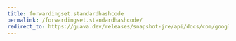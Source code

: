```yaml
---
title: forwardingset.standardhashcode
permalink: /forwardingset.standardhashcode/
redirect_to: https://guava.dev/releases/snapshot-jre/api/docs/com/google/common/collect/ForwardingSet.html#standardHashCode--
---
```

